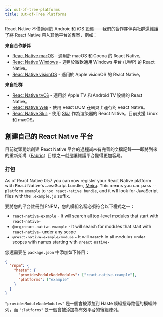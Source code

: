 ```yaml
---
id: out-of-tree-platforms
title: Out-of-Tree Platforms
---
```


React Native 不僅適用於 Android 和 iOS 設備——我們的合作夥伴與社群還維護了將 React Native 帶入其他平台的專案，例如：

**來自合作夥伴**

- [React Native macOS](https://github.com/microsoft/react-native-macos) - 適用於 macOS 和 Cocoa 的 React Native。
- [React Native Windows](https://github.com/microsoft/react-native-windows) - 適用於微軟通用 Windows 平台 (UWP) 的 React Native。
- [React Native visionOS](https://github.com/callstack/react-native-visionos) - 適用於 Apple visionOS 的 React Native。

**來自社群**

- [React Native tvOS](https://github.com/react-native-tvos/react-native-tvos) - 適用於 Apple TV 和 Android TV 設備的 React Native。
- [React Native Web](https://github.com/necolas/react-native-web) - 使用 React DOM 在網頁上運行的 React Native。
- [React Native Skia](https://github.com/react-native-skia/react-native-skia) - 使用 [Skia](https://skia.org/) 作為渲染器的 React Native。目前支援 Linux 和 macOS。

## 創建自己的 React Native 平台

目前從頭開始創建 React Native 平台的過程尚未有完善的文檔記錄——即將到來的重新架構（[Fabric](/blog/2018/06/14/state-of-react-native-2018)）目標之一就是讓維護平台變得更加容易。

### 打包

As of React Native 0.57 you can now register your React Native platform with React Native's JavaScript bundler, [Metro](https://metrobundler.dev/). This means you can pass `--platform example` to `npx react-native bundle`, and it will look for JavaScript files with the `.example.js` suffix.

要將您的平台註冊到 RNPM，您的模組名稱必須符合以下模式之一：

- `react-native-example` - It will search all top-level modules that start with `react-native-`
- `@org/react-native-example` - It will search for modules that start with `react-native-` under any scope
- `@react-native-example/module` - It will search in all modules under scopes with names starting with `@react-native-`

您還需要在 `package.json` 中添加如下條目：

```json
{
  "rnpm": {
    "haste": {
      "providesModuleNodeModules": ["react-native-example"],
      "platforms": ["example"]
    }
  }
}
```

`"providesModuleNodeModules"` 是一個會被添加到 Haste 模組搜尋路徑的模組陣列，而 `"platforms"` 是一個會被添加為有效平台的後綴陣列。